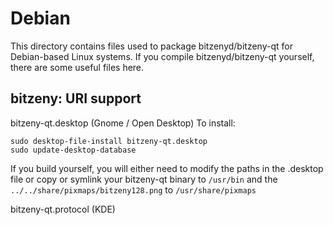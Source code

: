 
Debian
====================
This directory contains files used to package bitzenyd/bitzeny-qt
for Debian-based Linux systems. If you compile bitzenyd/bitzeny-qt yourself, there are some useful files here.

## bitzeny: URI support ##


bitzeny-qt.desktop  (Gnome / Open Desktop)
To install:

	sudo desktop-file-install bitzeny-qt.desktop
	sudo update-desktop-database

If you build yourself, you will either need to modify the paths in
the .desktop file or copy or symlink your bitzeny-qt binary to `/usr/bin`
and the `../../share/pixmaps/bitzeny128.png` to `/usr/share/pixmaps`

bitzeny-qt.protocol (KDE)


